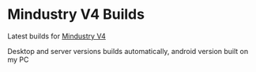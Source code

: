 # Mindustry V4 Builds

Latest builds for [Mindustry V4](https://github.com/acemany/MindustryV4_reforked)

Desktop and server versions builds automatically, android version built on my PC
